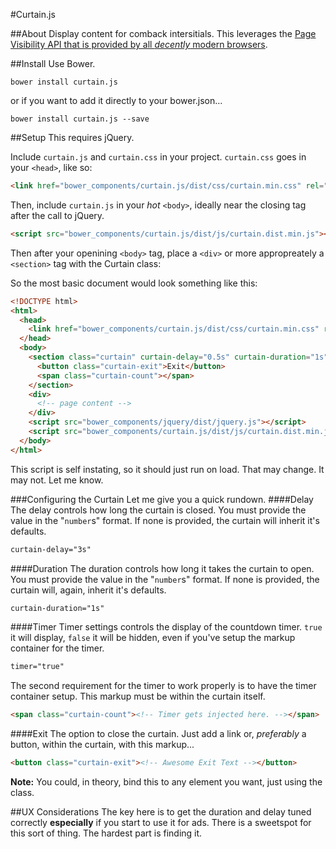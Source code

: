 #Curtain.js

##About
Display content for comback intersitials.
This leverages the [Page Visibility API that is provided by all *decently* modern browsers](http://caniuse.com/#feat=pagevisibility).

##Install
Use Bower.
```
bower install curtain.js
```
or if you want to add it directly to your bower.json...
```
bower install curtain.js --save
```

##Setup
This requires jQuery.

Include `curtain.js` and `curtain.css` in your project.
`curtain.css` goes in your `<head>`, like so:
```HTML
<link href="bower_components/curtain.js/dist/css/curtain.min.css" rel="stylesheet">
```
Then, include `curtain.js` in your *hot* `<body>`, ideally near the closing tag after the call to jQuery.
```HTML
<script src="bower_components/curtain.js/dist/js/curtain.dist.min.js"></script>
```
Then after your openining `<body>` tag, place a `<div>` or more appropreately a `<section>` tag with the Curtain class:

So the most basic document would look something like this:
```HTML
<!DOCTYPE html>
<html>
  <head>
    <link href="bower_components/curtain.js/dist/css/curtain.min.css" rel="stylesheet">
  </head>
  <body>
    <section class="curtain" curtain-delay="0.5s" curtain-duration="1s" timer="true">
      <button class="curtain-exit">Exit</button>
      <span class="curtain-count"></span>
    </section>
    <div>
      <!-- page content -->
    </div>
    <script src="bower_components/jquery/dist/jquery.js"></script>
    <script src="bower_components/curtain.js/dist/js/curtain.dist.min.js"></script>
  </body>
</html>
```
This script is self instating, so it should just run on load. That may change. It may not. Let me know.

###Configuring the Curtain
Let me give you a quick rundown.
####Delay
The delay controls how long the curtain is closed. You must provide the value in the "```number```s" format. If none is provided, the curtain will inherit it's defaults.
```HTML
curtain-delay="3s"
```
####Duration
The duration controls how long it takes the curtain to open. You must provide the value in the "```number```s" format. If none is provided, the curtain will, again, inherit it's defaults.
```HTML
curtain-duration="1s"
```
####Timer
Timer settings controls the display of the countdown timer. ```true``` it will display, ```false``` it will be hidden, even if you've setup the markup container for the timer.
```HTML
timer="true"
```
The second requirement for the timer to work properly is to have the timer container setup. This markup must be within the curtain itself.
```HTML
<span class="curtain-count"><!-- Timer gets injected here. --></span>
```
####Exit
The option to close the curtain. Just add a link or, *preferably* a button, within the curtain, with this markup...
```HTML
<button class="curtain-exit"><!-- Awesome Exit Text --></button>
```
**Note:** You could, in theory, bind this to any element you want, just using the class.

##UX Considerations
The key here is to get the duration and delay tuned correctly **especially** if you start to use it for ads. There is a sweetspot for this sort of thing. The hardest part is finding it.
